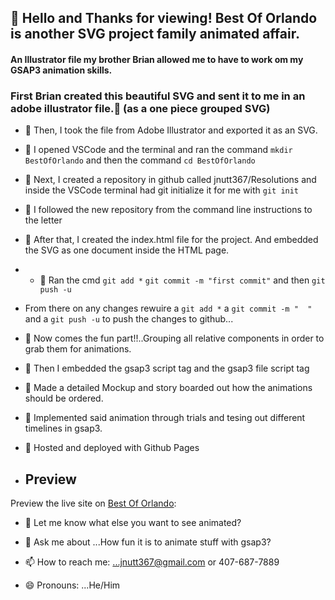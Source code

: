 ## 👋  Hello and Thanks for viewing! Best Of Orlando is another SVG project family animated affair.

#### An Illustrator file my brother Brian allowed me to have to work om my GSAP3 animation skills.
### First Brian created this beautiful SVG and sent it to me in an adobe illustrator file.🌱 (as a one piece grouped SVG)
- 🌱  Then, I took the file from Adobe Illustrator and exported it as an SVG. 
- 🌱  I opened VSCode and the terminal and ran the command `mkdir BestOfOrlando` and then the command `cd BestOfOrlando`
- 🌱  Next, I created a repository in github called jnutt367/Resolutions and inside the VSCode terminal had git initialize it for me with `git init`
- 🌱 I followed the new repository from the command line instructions to the letter

- 🌱  After that, I created the index.html file for the project. And embedded the SVG as one document inside the HTML page.
- - 🌱  Ran the cmd `git add *` `git commit -m "first commit"` and then `git push -u`
- From there on any changes rewuire a `git add *` a `git commit -m "  "` and a `git push -u` to push the changes to github...
- 🌱  Now comes the fun part!!..Grouping all relative components in order to grab them for animations.
- 🌱 Then I embedded the gsap3 script tag and the gsap3 file script tag
- 🌱 Made a detailed Mockup and story boarded out how the animations should be ordered. 
- 🌱 Implemented said animation through trials and tesing out different timelines in gsap3.
- 🌱 Hosted and deployed with Github Pages
- ## Preview

Preview the  live site on [Best Of Orlando](https://jnutt367.github.io/BestOfOrlando/):
- 💬 Let me know what else you want to see animated?


- 💬 Ask me about ...How fun it is to animate stuff with gsap3?
- 📫 How to reach me: ...jnutt367@gmail.com or 407-687-7889
- 😄 Pronouns: ...He/Him
